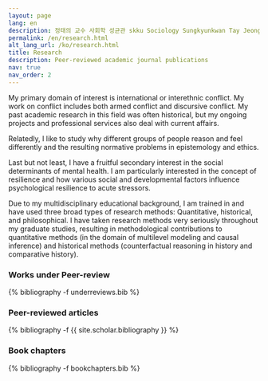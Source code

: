 ```yaml
---
layout: page
lang: en
description: 정태의 교수 사회학 성균관 skku Sociology Sungkyunkwan Tay Jeong
permalink: /en/research.html
alt_lang_url: /ko/research.html
title: Research
description: Peer-reviewed academic journal publications
nav: true
nav_order: 2
---
```

<!-- en/publications.md -->
My primary domain of interest is international or interethnic conflict. My work on conflict includes both armed conflict and discursive conflict. My past academic research in this field was often historical, but my ongoing projects and professional services also deal with current affairs.  

Relatedly, I like to study why different groups of people reason and feel differently and the resulting normative problems in epistemology and ethics.   

Last but not least, I have a fruitful secondary interest in the social determinants of mental health. I am particularly interested in the concept of resilience and how various social and developmental factors influence psychological resilience to acute stressors. 

Due to my multidisciplinary educational background, I am trained in and have used three broad types of research methods: Quantitative, historical, and philosophical. I have taken research methods very seriously throughout my graduate studies, resulting in methodological contributions to quantitative methods (in the domain of multilevel modeling and causal inference) and historical methods (counterfactual reasoning in history and comparative history).  

<h3>Works under Peer-review</h3>
<div class="publications">
{% bibliography -f underreviews.bib %}
</div>

<h3>Peer-reviewed articles</h3>
<div class="publications">
{% bibliography -f {{ site.scholar.bibliography }} %}
</div>

<h3>Book chapters</h3>
<div class="publications">
{% bibliography -f bookchapters.bib %}
</div>

<!--
{% comment %}
<div style="height: 1em;"></div>
<h3>Works in progress</h3>
<div class="publications-noyear">
{% bibliography -f inprogress.bib -g none %}
</div>
{% endcomment %}
-->
